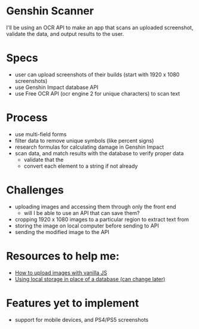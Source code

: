 # Genshin Scanner
I'll be using an OCR API to make an app that scans an uploaded screenshot, validate the data, and output results to the user.

# Specs
- user can upload screenshots of their builds (start with 1920 x 1080 screenshots)
- use Genshin Impact database API
- use Free OCR API (ocr engine 2 for unique characters) to scan text

# Process
- use multi-field forms
- filter data to remove unique symbols (like percent signs)
- research formulas for calculating damage in Genshin Impact
- scan data, and match results with the database to verify proper data
    - validate that the 
    - convert each element to a string if not already

# Challenges
- uploading images and accessing them through only the front end
    - will I be able to use an API that can save them?
- cropping 1920 x 1080 images to a particular region to extract text from
- storing the image on local computer before sending to API
- sending the modified image to the API 

# Resources to help me:
- [How to upload images with vanilla JS](https://blog.logrocket.com/how-to-build-file-upload-service-vanilla-javascript/#set-up-the-node-js-server) 
- [Using local storage in place of a database (can change later)](https://www.section.io/engineering-education/how-to-use-localstorage-with-javascript/)

# Features yet to implement
- support for mobile devices, and PS4/PS5 screenshots
